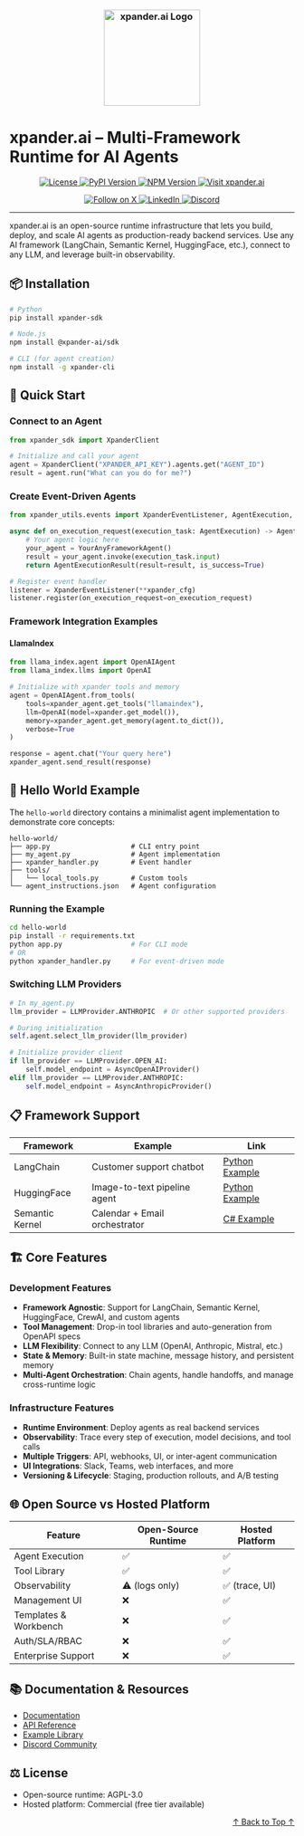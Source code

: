 <h3 align="center">
  <a name="readme-top"></a>
  <img
    src="https://raw.githubusercontent.com/xpanderai/xpander/main/img/xpander_logo.png"
    height="170"
    alt="xpander.ai Logo"
  >
</h3>

# **xpander.ai – Multi-Framework Runtime for AI Agents**

<div align="center">
  <a href="https://github.com/xpanderai/xpander/blob/main/LICENSE">
    <img src="https://img.shields.io/github/license/xpanderai/xpander" alt="License">
  </a>
  <a href="https://pypi.org/project/xpander-sdk">
    <img src="https://img.shields.io/pypi/v/xpander-sdk" alt="PyPI Version">
  </a>
  <a href="https://npmjs.com/package/@xpander-ai/sdk">
    <img src="https://img.shields.io/npm/v/@xpander-ai/sdk" alt="NPM Version">
  </a>
  <a href="https://xpander.ai">
    <img src="https://img.shields.io/badge/Visit-xpander.ai-30a46c" alt="Visit xpander.ai">
  </a>
</div>

<div align="center">
  <p align="center">
    <a href="https://x.com/xpanderai">
      <img src="https://img.shields.io/badge/Follow%20on%20X-000000?style=for-the-badge&logo=x&logoColor=white" alt="Follow on X" />
    </a>
    <a href="https://linkedin.com/company/xpanderai">
      <img src="https://img.shields.io/badge/Follow%20on%20LinkedIn-0077B5?style=for-the-badge&logo=linkedin&logoColor=white" alt="LinkedIn" />
    </a>
    <a href="https://discord.gg/xpanderai">
      <img src="https://img.shields.io/badge/Join%20our%20Discord-5865F2?style=for-the-badge&logo=discord&logoColor=white" alt="Discord" />
    </a>
  </p>
</div>

---

xpander.ai is an open-source runtime infrastructure that lets you build, deploy, and scale AI agents as production-ready backend services. Use any AI framework (LangChain, Semantic Kernel, HuggingFace, etc.), connect to any LLM, and leverage built-in observability.

## 📦 Installation

```bash
# Python
pip install xpander-sdk

# Node.js
npm install @xpander-ai/sdk

# CLI (for agent creation)
npm install -g xpander-cli
```

## 🚀 Quick Start

### Connect to an Agent

```python
from xpander_sdk import XpanderClient

# Initialize and call your agent
agent = XpanderClient("XPANDER_API_KEY").agents.get("AGENT_ID")
result = agent.run("What can you do for me?")
```

### Create Event-Driven Agents

```python
from xpander_utils.events import XpanderEventListener, AgentExecution, AgentExecutionResult

async def on_execution_request(execution_task: AgentExecution) -> AgentExecutionResult:
    # Your agent logic here
    your_agent = YourAnyFrameworkAgent()
    result = your_agent.invoke(execution_task.input)
    return AgentExecutionResult(result=result, is_success=True)

# Register event handler
listener = XpanderEventListener(**xpander_cfg)
listener.register(on_execution_request=on_execution_request)
```

### Framework Integration Examples

#### LlamaIndex

```python
from llama_index.agent import OpenAIAgent
from llama_index.llms import OpenAI

# Initialize with xpander tools and memory
agent = OpenAIAgent.from_tools(
    tools=xpander_agent.get_tools("llamaindex"),
    llm=OpenAI(model=xpander.get_model()),
    memory=xpander_agent.get_memory(agent.to_dict()),
    verbose=True
)

response = agent.chat("Your query here")
xpander_agent.send_result(response)
```

## 🧩 Hello World Example

The `hello-world` directory contains a minimalist agent implementation to demonstrate core concepts:

```
hello-world/
├── app.py                    # CLI entry point
├── my_agent.py               # Agent implementation
├── xpander_handler.py        # Event handler
├── tools/
│   └── local_tools.py        # Custom tools
└── agent_instructions.json   # Agent configuration
```

### Running the Example

```bash
cd hello-world
pip install -r requirements.txt
python app.py                 # For CLI mode
# OR
python xpander_handler.py     # For event-driven mode
```

### Switching LLM Providers

```python
# In my_agent.py
llm_provider = LLMProvider.ANTHROPIC  # Or other supported providers

# During initialization
self.agent.select_llm_provider(llm_provider)

# Initialize provider client
if llm_provider == LLMProvider.OPEN_AI:
    self.model_endpoint = AsyncOpenAIProvider()
elif llm_provider == LLMProvider.ANTHROPIC:
    self.model_endpoint = AsyncAnthropicProvider()
```

## 📋 Framework Support

| Framework      | Example                     | Link                                                                 |
|----------------|-----------------------------|----------------------------------------------------------------------|
| LangChain      | Customer support chatbot     | [Python Example](https://github.com/xpanderai/xpander/tree/main/examples/langchain_customer_support.py) |
| HuggingFace    | Image-to-text pipeline agent | [Python Example](https://github.com/xpanderai/xpander/tree/main/examples/huggingface_image_to_text.py) |
| Semantic Kernel| Calendar + Email orchestrator| [C# Example](https://github.com/xpanderai/xpander/tree/main/examples/semantic_kernel_calendar_email.cs) |

## 🏗️ Core Features

### Development Features
- **Framework Agnostic**: Support for LangChain, Semantic Kernel, HuggingFace, CrewAI, and custom agents
- **Tool Management**: Drop-in tool libraries and auto-generation from OpenAPI specs
- **LLM Flexibility**: Connect to any LLM (OpenAI, Anthropic, Mistral, etc.)
- **State & Memory**: Built-in state machine, message history, and persistent memory
- **Multi-Agent Orchestration**: Chain agents, handle handoffs, and manage cross-runtime logic

### Infrastructure Features
- **Runtime Environment**: Deploy agents as real backend services
- **Observability**: Trace every step of execution, model decisions, and tool calls
- **Multiple Triggers**: API, webhooks, UI, or inter-agent communication
- **UI Integrations**: Slack, Teams, web interfaces, and more
- **Versioning & Lifecycle**: Staging, production rollouts, and A/B testing

## 🌐 Open Source vs Hosted Platform

| Feature                | Open-Source Runtime | Hosted Platform         |
|------------------------|---------------------|------------------------|
| Agent Execution        | ✅                  | ✅                     |
| Tool Library           | ✅                  | ✅                     |
| Observability          | ⚠️ (logs only)      | ✅ (trace, UI)          |
| Management UI          | ❌                  | ✅                     |
| Templates & Workbench  | ❌                  | ✅                     |
| Auth/SLA/RBAC          | ❌                  | ✅                     |
| Enterprise Support     | ❌                  | ✅                     |

## 📚 Documentation & Resources

- [Documentation](https://docs.xpander.ai)  
- [API Reference](https://docs.xpander.ai/api)  
- [Example Library](https://github.com/xpanderai/xpander/tree/main/examples)  
- [Discord Community](https://discord.gg/xpanderai)  

## ⚖️ License

- Open-source runtime: AGPL-3.0
- Hosted platform: Commercial (free tier available)

<p align="right">
    <a href="#readme-top">
        ↑ Back to Top ↑
    </a>
</p>